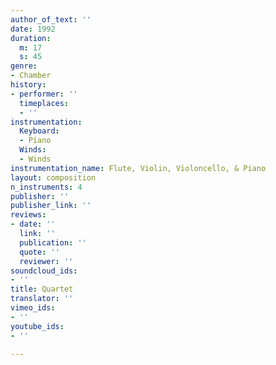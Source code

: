 ```yaml
---
author_of_text: ''
date: 1992
duration:
  m: 17
  s: 45
genre:
- Chamber
history:
- performer: ''
  timeplaces:
  - ''
instrumentation:
  Keyboard:
  - Piano
  Winds:
  - Winds
instrumentation_name: Flute, Violin, Violoncello, & Piano
layout: composition
n_instruments: 4
publisher: ''
publisher_link: ''
reviews:
- date: ''
  link: ''
  publication: ''
  quote: ''
  reviewer: ''
soundcloud_ids:
- ''
title: Quartet
translator: ''
vimeo_ids:
- ''
youtube_ids:
- ''

---
```

